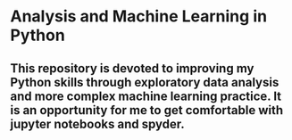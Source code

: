 # Analysis and Machine Learning in Python 

## This repository is devoted to improving my Python skills through exploratory data analysis and more complex machine learning practice. It is an opportunity for me to get comfortable with jupyter notebooks and spyder. 
